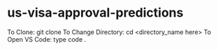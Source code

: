 # us-visa-approval-predictions

To Clone: git clone <repo url here>
To Change Directory: cd <directory_name here>
To Open VS Code: type code .